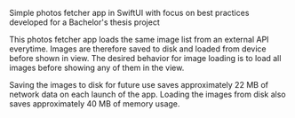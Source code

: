 Simple photos fetcher app in SwiftUI with focus on best practices developed for a Bachelor's thesis project

This photos fetcher app loads the same image list from an external API everytime. Images are therefore saved to disk and loaded from device before shown in view. The desired behavior for image loading is to load all images before showing any of them in the view.

Saving the images to disk for future use saves approximately 22 MB of network data on each launch of the app. Loading the images from disk also saves approximately 40 MB of memory usage.
